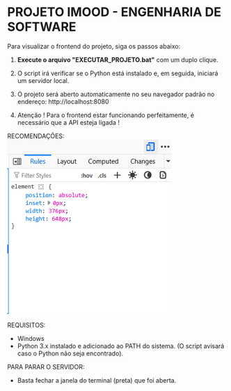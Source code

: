 
  #  PROJETO IMOOD - ENGENHARIA DE SOFTWARE
Para visualizar o frontend do projeto, siga os passos abaixo:

1.  **Execute o arquivo "EXECUTAR_PROJETO.bat"** com um duplo clique.

2.  O script irá verificar se o Python está instalado e, em seguida, iniciará um servidor local.

3.  O projeto será aberto automaticamente no seu navegador padrão no endereço: http://localhost:8080

4. Atenção ! Para o frontend estar funcionando perfeitamente, é necessário que a API esteja ligada ! 

RECOMENDAÇÕES:
![alt text](responsive_mode.png)


REQUISITOS:
-   Windows
-   Python 3.x instalado e adicionado ao PATH do sistema.
    (O script avisará caso o Python não seja encontrado).

PARA PARAR O SERVIDOR:
-   Basta fechar a janela do terminal (preta) que foi aberta.
